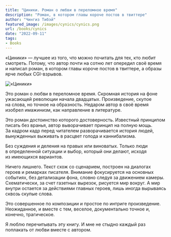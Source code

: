 ```yaml
---
title: "Циники. Роман о любви в переломное время"
description: "Роман, в котором главы короче постов в твиттере"
author: "Чингиз Тибэй"
featured_image: /images/cynics/cynics.png
url: /books/cynics
date: "2022-09-11"
tags: 
- Books
---
```


<div class="auto">

&laquo;Циники&raquo;&nbsp;&mdash; лучшее из&nbsp;того, что можно почитать для тех, кто любит смотреть. Потому, что автор почти на&nbsp;сотню лет опередил своё время и&nbsp;написал роман, в&nbsp;котором главы короче постов в&nbsp;твиттере, а&nbsp;образы ярче любых CGI-взрывов.

![«Циники»](/images/cynics/cynics.png)

Это роман о&nbsp;любви в&nbsp;переломное время. Скромная история на&nbsp;фоне ужасающей революции начала двадцатых. Произведение, скупое на&nbsp;слова, но&nbsp;точное на&nbsp;образность. Недаром автор в&nbsp;своё время изобрел имажинизм, как направление в&nbsp;литературе.

Это роман достоинство которого достоверность. Известный принципом писать без вранья, автор выворачивает принцип на&nbsp;полную мощь. За&nbsp;кадром кадр перед читателем разворачивается история людей, вынужденных выживать в&nbsp;расцвет голода и&nbsp;каннибализма.

Без суждения и&nbsp;деления на&nbsp;правых или виноватых. Только люди в&nbsp;определенной ситуации и&nbsp;выбор, который они делают, исходя из&nbsp;имеющихся вариантов.

Ничего лишнего. Текст схож со&nbsp;сценарием, построен на&nbsp;диалогах героев и&nbsp;ремарках писателя. Внимание фокусируется на&nbsp;основных событиях, без детализации фона, словно следуя за&nbsp;движением камеры. Схематически, за&nbsp;счет газетных вырезок, рисуется мир вокруг. А&nbsp;мир внутри остается за&nbsp;действиями главных героев, лишь иногда вырываясь сквозь скупые слова.

Это совершенное по&nbsp;композиции и&nbsp;простое по&nbsp;интриге произведение. Неожиданное, и&nbsp;вместе с&nbsp;тем, веселое, документально точное&nbsp;и, конечно, трагическое.

Я&nbsp;люблю перечитывать эту книгу. И&nbsp;мне не&nbsp;стыдно каждый раз поплакать от&nbsp;любви вместе с&nbsp;автором.

</div>